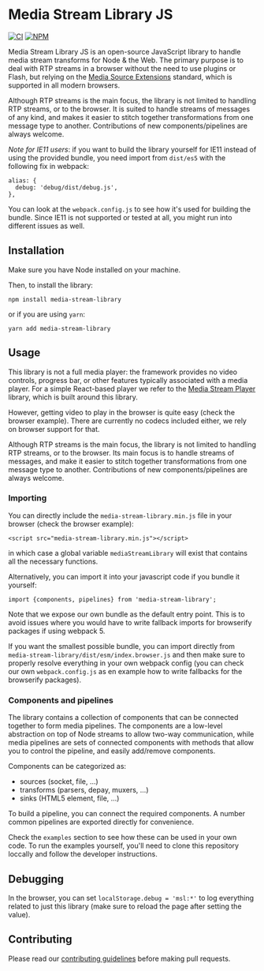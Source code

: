 # Media Stream Library JS

[![CI][ci-image]][ci-url]
[![NPM][npm-image]][npm-url]

[ci-image]: https://github.com/AxisCommunications/media-stream-library-js/workflows/CI/badge.svg
[ci-url]: https://github.com/AxisCommunications/media-stream-library-js/actions
[npm-image]: https://img.shields.io/npm/v/media-stream-library.svg
[npm-url]: https://www.npmjs.com/package/media-stream-library

Media Stream Library JS is an open-source JavaScript library to handle media
stream transforms for Node & the Web. The primary purpose is to deal with RTP
streams in a browser without the need to use plugins or Flash, but relying on
the [Media Source Extensions](https://www.w3.org/TR/media-source/) standard,
which is supported in all modern browsers.

Although RTP streams is the main focus, the library is not limited to handling
RTP streams, or to the browser. It is suited to handle streams of messages of
any kind, and makes it easier to stitch together transformations from one message
type to another. Contributions of new components/pipelines are always welcome.

_Note for IE11 users_: if you want to build the library yourself for IE11 instead
of using the provided bundle, you need import from `dist/es5` with the following fix in webpack:

```
alias: {
  debug: 'debug/dist/debug.js',
},
```

You can look at the `webpack.config.js` to see how it's used for building the bundle.
Since IE11 is not supported or tested at all, you might run into different issues as well.

## Installation

Make sure you have Node installed on your machine.

Then, to install the library:

```
npm install media-stream-library
```

or if you are using `yarn`:

```
yarn add media-stream-library
```

## Usage

This library is not a full media player: the framework provides no video
controls, progress bar, or other features typically associated with a media
player. For a simple React-based player we refer to the [Media Stream
Player](https://github.com/AxisCommunications/media-stream-player-js) library,
which is built around this library.

However, getting video to play in the browser is quite easy (check the browser
example). There are currently no codecs included either, we rely on browser
support for that.

Although RTP streams is the main focus, the library is not limited to handling
RTP streams, or to the browser. Its main focus is to handle streams of messages,
and make it easier to stitch together transformations from one message type to
another. Contributions of new components/pipelines are always welcome.

### Importing

You can directly include the `media-stream-library.min.js` file in your browser
(check the browser example):

```
<script src="media-stream-library.min.js"></script>
```

in which case a global variable `mediaStreamLibrary` will exist that
contains all the necessary functions.

Alternatively, you can import it into your javascript code if you bundle it yourself:

```
import {components, pipelines} from 'media-stream-library';
```

Note that we expose our own bundle as the default entry point.
This is to avoid issues where you would have to write fallback
imports for browserify packages if using webpack 5.

If you want the smallest possible bundle, you can import directly from
`media-stream-library/dist/esm/index.browser.js` and then make sure
to properly resolve everything in your own webpack config (you can
check our own `webpack.config.js` as en example how to write fallbacks
for the browserify packages).

### Components and pipelines

The library contains a collection of components that can be connected
together to form media pipelines.
The components are a low-level abstraction on top of Node streams to allow two-way
communication, while media pipelines are sets of connected components with methods
that allow you to control the pipeline, and easily add/remove components.

Components can be categorized as:

- sources (socket, file, ...)
- transforms (parsers, depay, muxers, ...)
- sinks (HTML5 element, file, ...)

To build a pipeline, you can connect the required components.
A number common pipelines are exported directly for convenience.

Check the `examples` section to see how these can be used in your own code.
To run the examples yourself, you'll need to clone this repository loccally
and follow the developer instructions.

## Debugging

In the browser, you can set `localStorage.debug = 'msl:*'` to log everything
related to just this library (make sure to reload the page after setting the value).

## Contributing

Please read our [contributing guidelines](CONTRIBUTING.md) before making pull requests.
